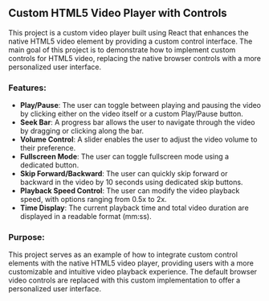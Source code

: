 ## Custom HTML5 Video Player with Controls

This project is a custom video player built using React that enhances the native HTML5 video element by providing a custom control interface. The main goal of this project is to demonstrate how to implement custom controls for HTML5 video, replacing the native browser controls with a more personalized user interface.

### Features:

- **Play/Pause**: The user can toggle between playing and pausing the video by clicking either on the video itself or a custom Play/Pause button.
- **Seek Bar**: A progress bar allows the user to navigate through the video by dragging or clicking along the bar.
- **Volume Control**: A slider enables the user to adjust the video volume to their preference.
- **Fullscreen Mode**: The user can toggle fullscreen mode using a dedicated button.
- **Skip Forward/Backward**: The user can quickly skip forward or backward in the video by 10 seconds using dedicated skip buttons.
- **Playback Speed Control**: The user can modify the video playback speed, with options ranging from 0.5x to 2x.
- **Time Display**: The current playback time and total video duration are displayed in a readable format (mm:ss).

### Purpose:

This project serves as an example of how to integrate custom control elements with the native HTML5 video player, providing users with a more customizable and intuitive video playback experience. The default browser video controls are replaced with this custom implementation to offer a personalized user interface.
